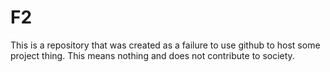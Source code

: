 # F2
This is a repository that was created as a failure to use github to host some project thing. This means nothing and does not contribute to society.
